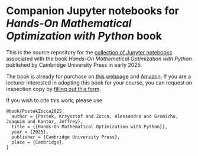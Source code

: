 # Companion Jupyter notebooks for *Hands-On Mathematical Optimization with Python* book

This is the source repository for the [collection of Jupyter notebooks](http://mobook.github.io/MO-book/) associated with the book *Hands-On Mathematical Optimization with Python* published by Cambridge University Press in early 2025.

The book is already for purchase on [this webpage](https://www.cambridge.org/us/universitypress/subjects/mathematics/optimization-or-and-risk-analysis/hands-mathematical-optimization-python?format=PB) and [Amazon](https://www.amazon.com/Hands-Mathematical-Optimization-Python-Krzysztof/dp/1009493507). If you are a lecturer interested in adopting this book for your course, you can request an inspection copy by [filling out this form](https://cup.my.salesforce-sites.com/Samples?isbn=9781009493505&Title=Hands-On+Mathematical+Optimization+with+Python&Author=Postek+et+al).

If you wish to cite this work, please use

```
@book{PostekZocca2025,
  author = {Postek, Krzysztof and Zocca, Alessandro and Gromicho, Joaquim and Kantor, Jeffrey},
  title = {{Hands-On Mathematical Optimization with Python}},
  year = {2025},
  publisher = {Cambridge University Press},
  place = {Cambridge},
}
```
